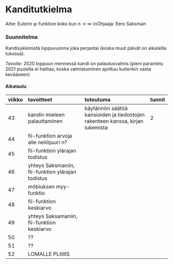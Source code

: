 # Kanditutkielma

Aihe: Eulerin φ-funktion koko kun n → ∞
\nOhjaaja: Eero Saksman

### Suunnitelma

Kandisykkimistä loppuvuonna joka perjantai (koska muut päivät on aikalailla tukossa).

*Tavoite*: 2020 loppuun mennessä kandi on palautusvalmis (pieni parantelu 2021 puolella ei haittaa, koska valmistuminen ajoittuu kuitenkin vasta kevääseen)

#### Aikataulu

| viikko | tavoitteet | toteutuma | tunnit |
| :------| :----------| :---------| :------|
| 43 | kandin mieleen palauttaminen | käytännön säätöä kansioiden ja tiedostojen rakenteen kanssa, kirjan lukemista | 2 |
| 44 | fii-funktion arvoja alle neliöjuuri n? | | |
| 45 | fii-funktion ylärajan todistus | | |
| 46 | yhteys Saksmaniin, fii-funktion ylärajan todistus | | |
| 47 | möbiuksen myy-funktio | | |
| 48 | fii-funktion keskiarvo | | |
| 49 | yhteys Saksamaniin, fii-funktion keskiarvo | | |
| 50 | ?? | | |
| 51 | ?? | | |
| 52 | LOMALLE PLIIIIIS | | |
